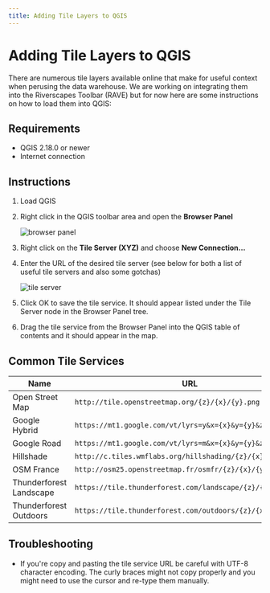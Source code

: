```yaml
---
title: Adding Tile Layers to QGIS
---
```


# Adding Tile Layers to QGIS

There are numerous tile layers available online that make for useful context when perusing the data warehouse. We are working on integrating them into the Riverscapes Toolbar (RAVE) but for now here are some instructions on how to load them into QGIS:

## Requirements

* QGIS 2.18.0 or newer
* Internet connection

## Instructions

1. Load QGIS

2. Right click in the QGIS toolbar area and open the **Browser Panel**

   ![browser panel]({{site.baseurl}}/assets/images/browser_panel.png)

3. Right click on the **Tile Server (XYZ)** and choose **New Connection...**

4. Enter the URL of the desired tile server (see below for both a list of useful tile servers and also some gotchas)

   ![tile server]({{site.baseurl}}/assets/images/tile_server_url.png)

5. Click OK to save the tile service. It should appear listed under the Tile Server node in the Browser Panel tree.

6. Drag the tile service from the Browser Panel into the QGIS table of contents and it should appear in the map.

## Common Tile Services

| Name                    | URL                                      |
| ----------------------- | ---------------------------------------- |
| Open Street Map         | `http://tile.openstreetmap.org/{z}/{x}/{y}.png` |
| Google Hybrid           | `https://mt1.google.com/vt/lyrs=y&x={x}&y={y}&z={z}` |
| Google Road             | `https://mt1.google.com/vt/lyrs=m&x={x}&y={y}&z={z}` |
| Hillshade               | `http://c.tiles.wmflabs.org/hillshading/{z}/{x}/{y}.png` |
| OSM France              | `http://osm25.openstreetmap.fr/osmfr/{z}/{x}/{y}.png` |
| Thunderforest Landscape | `https://tile.thunderforest.com/landscape/{z}/{x}/{y}.png` |
| Thunderforest Outdoors  | `https://tile.thunderforest.com/outdoors/{z}/{x}/{y}.png` |


## Troubleshooting

* If you're copy and pasting the tile service URL be careful with UTF-8 character encoding. The curly braces might not copy properly and you might need to use the cursor and re-type them manually.